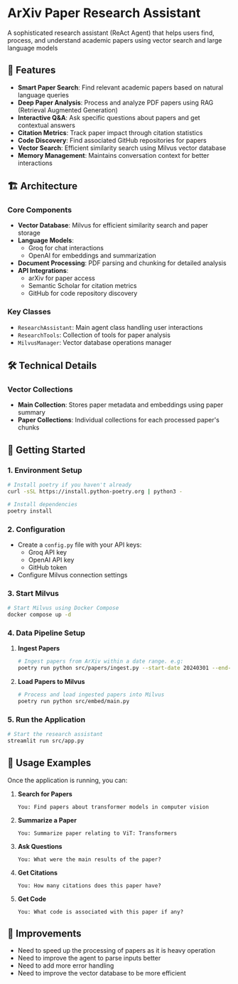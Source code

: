 # ArXiv Paper Research Assistant

A sophisticated research assistant (ReAct Agent) that helps users find, process, and understand academic papers using vector search and large language models

## 🌟 Features

- **Smart Paper Search**: Find relevant academic papers based on natural language queries
- **Deep Paper Analysis**: Process and analyze PDF papers using RAG (Retrieval Augmented Generation)
- **Interactive Q&A**: Ask specific questions about papers and get contextual answers
- **Citation Metrics**: Track paper impact through citation statistics
- **Code Discovery**: Find associated GitHub repositories for papers
- **Vector Search**: Efficient similarity search using Milvus vector database
- **Memory Management**: Maintains conversation context for better interactions

## 🏗️ Architecture

### Core Components

- **Vector Database**: Milvus for efficient similarity search and paper storage
- **Language Models**: 
  - Groq for chat interactions
  - OpenAI for embeddings and summarization
- **Document Processing**: PDF parsing and chunking for detailed analysis
- **API Integrations**:
  - arXiv for paper access
  - Semantic Scholar for citation metrics
  - GitHub for code repository discovery

### Key Classes

- `ResearchAssistant`: Main agent class handling user interactions
- `ResearchTools`: Collection of tools for paper analysis
- `MilvusManager`: Vector database operations manager

## 🛠️ Technical Details

### Vector Collections

- **Main Collection**: Stores paper metadata and embeddings using paper summary
- **Paper Collections**: Individual collections for each processed paper's chunks


## 🚀 Getting Started

### 1. Environment Setup
```bash
# Install poetry if you haven't already
curl -sSL https://install.python-poetry.org | python3 -

# Install dependencies
poetry install
```

### 2. Configuration
- Create a `config.py` file with your API keys:
  - Groq API key
  - OpenAI API key
  - GitHub token
- Configure Milvus connection settings

### 3. Start Milvus
```bash
# Start Milvus using Docker Compose
docker compose up -d
```

### 4. Data Pipeline Setup

1. **Ingest Papers**
   ```bash
   # Ingest papers from ArXiv within a date range. e.g:
   poetry run python src/papers/ingest.py --start-date 20240301 --end-date 20240330
   ```

2. **Load Papers to Milvus**
   ```bash
   # Process and load ingested papers into Milvus
   poetry run python src/embed/main.py
   ```

### 5. Run the Application
```bash
# Start the research assistant
streamlit run src/app.py
```

## 💬 Usage Examples

Once the application is running, you can:

1. **Search for Papers**
   ```
   You: Find papers about transformer models in computer vision
   ```

2. **Summarize a Paper**
   ```
   You: Summarize paper relating to ViT: Transformers
   ```

3. **Ask Questions**
   ```
   You: What were the main results of the paper?
   ```

4. **Get Citations**
   ```
   You: How many citations does this paper have?
   ```

5. **Get Code**
   ```
   You: What code is associated with this paper if any?
   ```

## 🤝 Improvements

- Need to speed up the processing of papers as it is heavy operation
- Need to improve the agent to parse inputs better
- Need to add more error handling
- Need to improve the vector database to be more efficient
